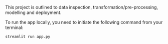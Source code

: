 This project is outlined to data inspection, transformation/pre-processing, modelling and deployment.

To run the app locally, you need to initiate the following command from your terminal:

`streamlit run app.py`
